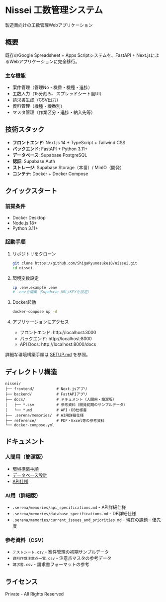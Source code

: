 # Nissei 工数管理システム

製造業向けの工数管理Webアプリケーション

## 概要

既存のGoogle Spreadsheet + Apps Scriptシステムを、FastAPI + Next.jsによるWebアプリケーションに完全移行。

### 主な機能

- 案件管理（管理No・機番・機種・進捗）
- 工数入力（15分刻み、スプレッドシート風UI）
- 請求書生成（CSV出力）
- 資料管理（機種・機番別）
- マスタ管理（作業区分・進捗・納入先等）

## 技術スタック

- **フロントエンド**: Next.js 14 + TypeScript + Tailwind CSS
- **バックエンド**: FastAPI + Python 3.11+
- **データベース**: Supabase PostgreSQL
- **認証**: Supabase Auth
- **ストレージ**: Supabase Storage（本番）/ MinIO（開発）
- **コンテナ**: Docker + Docker Compose

## クイックスタート

### 前提条件

- Docker Desktop
- Node.js 18+
- Python 3.11+

### 起動手順

1. リポジトリをクローン
   ```bash
   git clone https://github.com/ShigaRyunosuke10/nissei.git
   cd nissei
   ```

2. 環境変数設定
   ```bash
   cp .env.example .env
   # .envを編集（Supabase URL/KEYを設定）
   ```

3. Docker起動
   ```bash
   docker-compose up -d
   ```

4. アプリケーションにアクセス
   - フロントエンド: http://localhost:3000
   - バックエンド: http://localhost:8000
   - API Docs: http://localhost:8000/docs

詳細な環境構築手順は [SETUP.md](./SETUP.md) を参照。

## ディレクトリ構造

```
nissei/
├── frontend/          # Next.jsアプリ
├── backend/           # FastAPIアプリ
├── docs/              # ドキュメント（人間用・簡潔版）
│   ├── *.csv          # 参考資料（開発初期のサンプルデータ）
│   └── *.md           # API・DB仕様書
├── .serena/memories/  # AI用詳細仕様
├── reference/         # PDF・Excel等の参考資料
└── docker-compose.yml
```

## ドキュメント

### 人間用（簡潔版）
- [環境構築手順](./SETUP.md)
- [データベース設計](./DATABASE.md)
- [API仕様](./API.md)

### AI用（詳細版）
- `.serena/memories/api_specifications.md` - API詳細仕様
- `.serena/memories/database_specifications.md` - DB詳細仕様
- `.serena/memories/current_issues_and_priorities.md` - 現在の課題・優先度

### 参考資料（CSV）
- `テストシート.csv` - 案件管理の初期サンプルデータ
- `資料作成注意点一覧.csv` - 注意点マスタの参考データ
- `請求書.csv` - 請求書フォーマットの参考

## ライセンス

Private - All Rights Reserved
